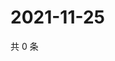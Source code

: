 # 2021-11-25

共 0 条

<!-- BEGIN WEIBO -->
<!-- 最后更新时间 Thu Nov 25 2021 18:17:02 GMT+0800 (China Standard Time) -->

<!-- END WEIBO -->

